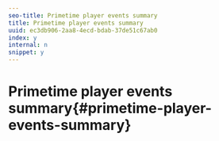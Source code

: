 ```yaml
---
seo-title: Primetime player events summary
title: Primetime player events summary
uuid: ec3db906-2aa8-4ecd-bdab-37de51c67ab0
index: y
internal: n
snippet: y
---
```


# Primetime player events summary{#primetime-player-events-summary}

